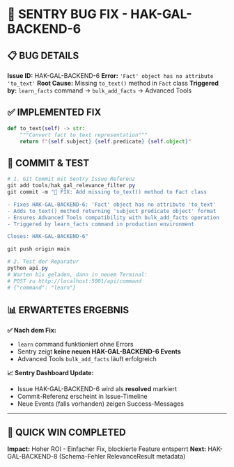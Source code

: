 # 🔧 SENTRY BUG FIX - HAK-GAL-BACKEND-6

## 📋 BUG DETAILS

**Issue ID:** HAK-GAL-BACKEND-6
**Error:** `'Fact' object has no attribute 'to_text'`
**Root Cause:** Missing `to_text()` method in `Fact` class
**Triggered by:** `learn_facts` command → `bulk_add_facts` → Advanced Tools

## ✅ IMPLEMENTED FIX

```python
def to_text(self) -> str:
    """Convert fact to text representation"""
    return f"{self.subject} {self.predicate} {self.object}"
```

## 🚀 COMMIT & TEST

```powershell
# 1. Git Commit mit Sentry Issue Referenz
git add tools/hak_gal_relevance_filter.py
git commit -m "🔧 FIX: Add missing to_text() method to Fact class

- Fixes HAK-GAL-BACKEND-6: 'Fact' object has no attribute 'to_text'
- Adds to_text() method returning 'subject predicate object' format
- Ensures Advanced Tools compatibility with bulk_add_facts operation
- Triggered by learn_facts command in production environment

Closes: HAK-GAL-BACKEND-6"

git push origin main

# 2. Test der Reparatur
python api.py
# Warten bis geladen, dann in neuem Terminal:
# POST zu http://localhost:5001/api/command
# {"command": "learn"}
```

## 📊 ERWARTETES ERGEBNIS

**✅ Nach dem Fix:**
- `learn` command funktioniert ohne Errors
- Sentry zeigt **keine neuen HAK-GAL-BACKEND-6 Events**
- Advanced Tools `bulk_add_facts` läuft erfolgreich

**📈 Sentry Dashboard Update:**
- Issue HAK-GAL-BACKEND-6 wird als **resolved** markiert
- Commit-Referenz erscheint in Issue-Timeline
- Neue Events (falls vorhanden) zeigen Success-Messages

---

## 🎯 QUICK WIN COMPLETED

**Impact:** Hoher ROI - Einfacher Fix, blockierte Feature entsperrt
**Next:** HAK-GAL-BACKEND-8 (Schema-Fehler RelevanceResult metadata)